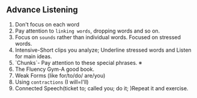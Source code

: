 ## Advance Listening

1. Don't focus on each word
2.  Pay attention to `linking words`, dropping words and so on.
3.  Focus on `sounds` rather than individual words.
   Focused on stressed words.
4.  Intensive-Short clips you analyze; Underline stressed words and Listen for main ideas.
5. \`Chunks`- Pay attention to these special phrases.  ※
6.  The Fluency Gym-A good book.
7.  Weak Forms (like for/to/do/ are/you)
8.  Using `contractions` (I will=I'll)
9.  Connected Speech(ticket to; called you; do it; )Repeat it and exercise.
   